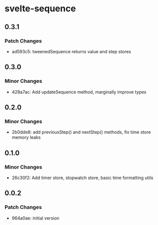 # svelte-sequence

## 0.3.1

### Patch Changes

- ad593c5: tweenedSequence returns value and step stores

## 0.3.0

### Minor Changes

- 428a7ac: Add updateSequence method, marginally improve types

## 0.2.0

### Minor Changes

- 2b0dde8: add previousStep() and nextStep() methods, fix time store memory leaks

## 0.1.0

### Minor Changes

- 26c30f2: Add timer store, stopwatch store, basic time formatting utils

## 0.0.2

### Patch Changes

- 964a0ae: initial version
